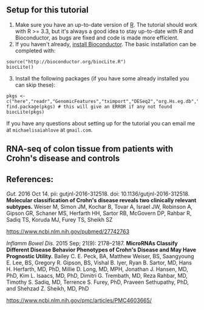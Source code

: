 ## Setup for this tutorial

1. Make sure you have an up-to-date version of [R](https://cloud.r-project.org/). 
   The tutorial should work with R >= 3.3, but it's always a good idea
   to stay up-to-date with R and Bioconductor, as bugs are fixed and
   code is made more efficient.
2. If you haven't already,
   [install Bioconductor](https://bioconductor.org/install). The basic
   installation can be completed with:

```{r}
source("http://bioconductor.org/biocLite.R")
biocLite()
```

3. Install the following packages (if you have some already installed
   you can skip these):

```{r}
pkgs <- c("here","readr","GenomicFeatures","tximport","DESeq2","org.Hs.eg.db","goseq")
find.package(pkgs) # this will give an ERROR if any not found
biocLite(pkgs)
```

If you have any questions about setting up for the tutorial you can
email me at `michaelisaiahlove` at `gmail.com`.

## RNA-seq of colon tissue from patients with Crohn's disease and controls

## References:

*Gut.* 2016 Oct 14. pii: gutjnl-2016-312518. doi: 10.1136/gutjnl-2016-312518.
**Molecular classification of Crohn's disease reveals two clinically relevant subtypes.**
Weiser M, Simon JM, Kochar B, Tovar A, Israel JW, Robinson
A, Gipson GR, Schaner MS, Herfarth HH, Sartor RB, McGovern DP,
Rahbar R, Sadiq TS, Koruda MJ, Furey TS, Sheikh SZ

<https://www.ncbi.nlm.nih.gov/pubmed/27742763>

*Inflamm Bowel Dis.* 2015 Sep; 21(9): 2178–2187.
**MicroRNAs Classify Different Disease Behavior Phenotypes of Crohn's
Disease and May Have Prognostic Utility.** 
Bailey C. E. Peck, BA, Matthew Weiser, BS, Saangyoung E. Lee, BS,
Gregory R. Gipson, BS, Vishal B. Iyer, Ryan B. Sartor, MD, Hans
H. Herfarth, MD, PhD, Millie D. Long, MD, MPH, Jonathan J. Hansen,
MD, PhD, Kim L. Isaacs, MD, PhD, Dimitri G. Trembath, MD, Reza
Rahbar, MD, Timothy S. Sadiq, MD, Terrence S. Furey,
PhD, Praveen Sethupathy, PhD, and Shehzad Z. Sheikh, MD, PhD

<https://www.ncbi.nlm.nih.gov/pmc/articles/PMC4603665/>
